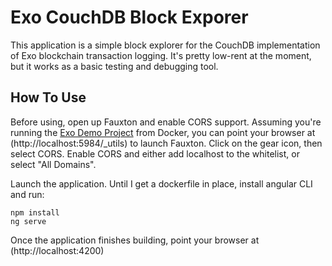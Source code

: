 Exo CouchDB Block Exporer
===========================

This application is a simple block explorer for the CouchDB implementation of Exo blockchain transaction logging.  It's pretty low-rent at the moment, but it works as a basic testing and debugging tool.

How To Use
----------

Before using, open up Fauxton and enable CORS support.  Assuming you're running the [Exo Demo Project](https://github.com/craigdrabiktxmq/exo-demo) from Docker, you can point your browser at (http://localhost:5984/_utils) to launch Fauxton.  Click on the gear icon, then select CORS.  Enable CORS and either add localhost to the whitelist, or select "All Domains".

Launch the application.  Until I get a dockerfile in place, install angular CLI and run:
```
npm install
ng serve
``` 
Once the application finishes building, point your browser at (http://localhost:4200)


